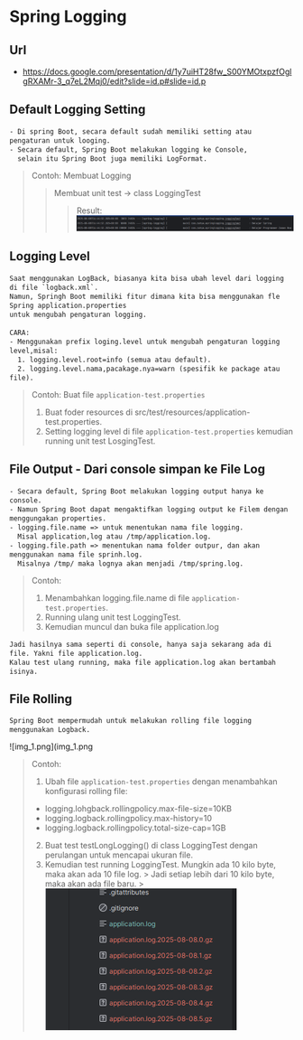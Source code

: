 # Spring Logging

## Url

- https://docs.google.com/presentation/d/1y7uiHT28fw_S00YMOtxpzfOglgRXAMr-3_q7eL2Mqj0/edit?slide=id.p#slide=id.p

## Default Logging Setting

```
- Di spring Boot, secara default sudah memiliki setting atau pengaturan untuk looging.
- Secara default, Spring Boot melakukan logging ke Console, 
  selain itu Spring Boot juga memiliki LogFormat.
```

> Contoh: Membuat Logging
>> Membuat unit test -> class LoggingTest
> >> Result:
> > > ![img.png](img.png)

## Logging Level

```
Saat menggunakan LogBack, biasanya kita bisa ubah level dari logging di file `logback.xml`. 
Namun, Springh Boot memiliki fitur dimana kita bisa menggunakan fle Spring application.properties
untuk mengubah pengaturan logging.

CARA: 
- Menggunakan prefix loging.level untuk mengubah pengaturan logging level,misal:
  1. logging.level.root=info (semua atau default).
  2. logging.level.nama,pacakage.nya=warn (spesifik ke package atau file).
```

> Contoh: Buat file `application-test.properties`
> 1. Buat foder resources di src/test/resources/application-test.properties.
> 2. Setting logging level di file `application-test.properties` kemudian running unit test LosgingTest.

## File Output - Dari console simpan ke File Log

```
- Secara default, Spring Boot melakukan logging output hanya ke console.
- Namun Spring Boot dapat mengaktifkan logging output ke Filem dengan menggungakan properties.
- logging.file.name => untuk menentukan nama file logging.
  Misal application,log atau /tmp/application.log.
- logging.file.path => menentukan nama folder outpur, dan akan menggunakan nama file sprinh.log.
  Misalnya /tmp/ maka lognya akan menjadi /tmp/spring.log.
```

> Contoh:
> 1. Menambahkan logging.file.name di file `application-test.properties`.
> 2. Running ulang unit test LoggingTest.
> 3. Kemudian muncul dan buka file application.log

```
Jadi hasilnya sama seperti di console, hanya saja sekarang ada di file. Yakni file application.log.
Kalau test ulang running, maka file application.log akan bertambah isinya.
```

## File Rolling

```
Spring Boot mempermudah untuk melakukan rolling file logging menggunakan Logback.
```

![img_1.png](img_1.png
> Contoh:
> 1. Ubah file `application-test.properties` dengan menambahkan konfigurasi rolling file:
>
> - logging.lohgback.rollingpolicy.max-file-size=10KB
> - logging.logback.rollingpolicy.max-history=10
> - logging.logback.rollingpolicy.total-size-cap=1GB
> 2. Buat test testLongLogging() di class LoggingTest dengan perulangan untuk mencapai ukuran file.
> 3. Kemudian test running LoggingTest. Mungkin ada 10 kilo byte, maka akan ada 10 file log.
     > Jadi setiap lebih dari 10 kilo byte, maka akan ada file baru.
     > ![img_2.png](img_2.png)